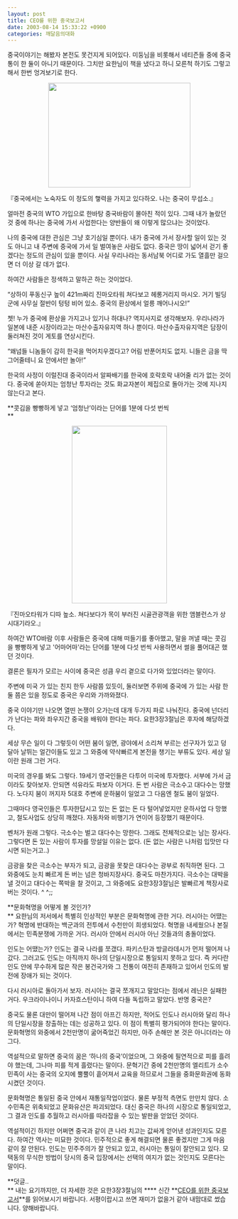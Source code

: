 ```yaml
---
layout: post
title: CEO를 위한 중국보고서
date: 2003-08-14 15:33:22 +0900
categories: 깨달음의대화
---
```

중국이야기는 해봤자 본전도 못건지게 되어있다. 미둥님을 비롯해서 네티즌들 중에 중국통이 한 둘이 아니기 때문이다. 그치만 요한님이 책을 냈다고 하니 모른척 하기도 그렇고 해서 한번 엉겨보기로 한다. 

<p align="center">
  <img src="http://drkimz.com/technote/board/private/upimg/1060841948.jpg" width="320" height="236" border="0" />
</p>

<p align="left">
  『중국에서는 노숙자도 이 정도의 &#54671;력을 가지고 있다하오. 나는 중국이 무섭소.』
</p>

얼마전 중국의 WTO 가입으로 한바탕 중국바람이 몰아친 적이 있다. 그때 내가 놀랐던 것 중에 하나는 중국에 가서 사업한다는 양반들이 왜 이렇게 많으냐는 것이었다. 

나의 중국에 대한 관심은 그냥 호기심일 뿐이다. 내가 중국에 가서 장사할 일이 있는 것도 아니고 내 주변에 중국에 가서 일 벌여놓은 사람도 없다. 중국은 땅이 넓어서 걷기 좋겠다는 정도의 관심이 있을 뿐이다. 사실 우리나라는 동서남북 어디로 가도 열흘만 걸으면 더 이상 갈 데가 없다. 

하여간 사람들은 정색하고 말하곤 하는 것이었다. 

“상하이 푸동신구 높이 421m짜리 진마오타워 쳐다보고 헤롱거리지 마시오. 거기 빌딩군에 사무실 절반이 텅텅 비어 있소. 중국의 환상에서 얼릉 깨어나시오!” 

쳇! 누가 중국에 환상을 가지고나 있기나 하대나? 역지사지로 생각해보자. 우리나라가 일본에 내준 시장이라고는 마산수출자유지역 하나 뿐이다. 마산수출자유지역은 담장이 둘러쳐진 것이 게토를 연상시킨다. 

“왜넘들 니놈들이 감히 한국을 먹어치우겠다고? 어림 반푼어치도 없지. 니들은 금을 딱 그어줄테니 요 안에서만 놀아!”

한국의 사정이 이럴진대 중국이라서 알짜배기를 한국에 호락호락 내어줄 리가 없는 것이다. 중국에 쏟아지는 엄청난 투자라는 것도 화교자본이 제집으로 돌아가는 것에 지나지 않는다고 본다. 

**콧김을 빵빵하게 넣고 ‘엄청난’이라는 단어를 1분에 다섯 번씩  
** 

<p align="center">
  <img src="http://drkimz.com/technote/board/private/upimg/1060842269.jpg" width="214" height="400" border="0" />
</p>

<p align="left">
  『진마오타워가 디따 높소. 쳐다보다가 목이 부러진 시골관광객을 위한 앰블런스가 상시대기라오.』
</p>하여간 WTO바람 이후 사람들은 중국에 대해 떠들기를 좋아했고, 말을 꺼낼 때는 콧김을 빵빵하게 넣고 '어마어마'라는 단어를 1분에 다섯 번씩 사용하면서 썰을 풀어대곤 했던 것이다. 

결론은 필자가 모르는 사이에 중국은 성큼 우리 곁으로 다가와 있었더라는 말이다. 

주변에 미국 가 있는 친지 한두 사람쯤 있듯이, 둘러보면 주위에 중국에 가 있는 사람 한 둘 쯤은 있을 정도로 중국은 우리와 가까와졌다. 

중국 이야기만 나오면 열띤 논쟁이 오가는데 대개 두가지 파로 나눠진다. 중국에 넌더리가 난다는 파와 좌우지간 중국을 배워야 한다는 파다. 요한3장3절님은 후자에 해당하겠다. 

세상 무슨 일이 다 그렇듯이 어떤 붐이 일면, 광야에서 소리쳐 부르는 선구자가 있고 덩달아 날뛰는 얼간이들도 있고 그 와중에 약삭빠르게 본전을 챙기는 부류도 있다. 세상 일이란 원래 그런 거다. 

미국의 경우를 봐도 그렇다. 19세기 영국인들은 다투어 미국에 투자했다. 서부에 가서 금이라도 찾아보자. 안되면 석유라도 파보자 이거다. 돈 번 사람은 극소수고 대다수는 망했다. 노다지 붐이 꺼지자 5대호 주변에 운하붐이 일었고 그 다음엔 철도 붐이 일었다. 

그때마다 영국인들은 투자한답시고 있는 돈 없는 돈 다 털어넣었지만 운하사업 다 망했고, 철도사업도 상당히 깨졌다. 자동차와 비행기가 연이어 등장했기 때문이다. 

벤처가 원래 그렇다. 극소수는 벌고 대다수는 망한다. 그래도 전체적으로는 남는 장사다. 그렇다면 돈 있는 사람이 투자를 망설일 이유는 없다. (돈 없는 사람은 나처럼 입맛만 다시면 되는거고..)

금광을 찾은 극소수는 부자가 되고, 금광을 못찾은 대다수는 광부로 취직하면 된다. 그 와중에도 눈치 빠르게 돈 버는 넘은 청바지장사다. 중국도 마찬가지다. 극소수는 대박을 낼 것이고 대다수는 쪽박을 찰 것이고, 그 와중에도 요한3장3절님은 발빠르게 책장사로 버는 것이다. ^ ^;;

**문화혁명을 어떻게 볼 것인가?  
** 요한님의 저서에서 특별히 인상적인 부분은 문화혁명에 관한 거다. 러시아는 어땠는가? 혁명에 반대하는 백군과의 전투에서 수천만이 희생되었다. 혁명을 내세웠으나 본질에서는 민족분쟁에 가까운 거다. 러시아 안에서 러시아 아닌 것들과의 충돌이었다.

인도는 어땠는가? 인도는 결국 나라를 쪼갰다. 파키스탄과 방글라데시가 먼저 떨어져 나갔다. 그러고도 인도는 아직까지 하나의 단일시장으로 통일되지 못하고 있다. 즉 커다란 인도 안에 무수하게 많은 작은 봉건국가와 그 전통이 여전히 존재하고 있어서 인도의 발전에 장애가 되는 것이다.

다시 러시아로 돌아가서 보자. 러시아는 결국 쪼개지고 말았다는 점에서 레닌은 실패한 거다. 우크라이나이니 카자흐스탄이니 하여 다들 독립하고 말았다. 반명 중국은? 

중국도 물론 대만이 떨어져 나간 점이 아프긴 하지만, 적어도 인도나 러시아와 달리 하나의 단일시장을 창출하는 데는 성공하고 있다. 이 점이 특별히 평가되어야 한다는 말이다. 문화혁명의 와중에서 2천만명이 굶어죽었긴 하지만, 아주 손해만 본 것은 아니더라는 야그다. 

역설적으로 말하면 중국의 꿈은 ‘하나의 중국’이었으며, 그 와중에 필연적으로 피를 흘려야 했는데, 그나마 피를 적게 흘렸다는 말이다. 문혁기간 중에 2천만명의 엘리트가 소수민족이 사는 중국의 오지에 뿔뿔이 흩어져서 교육을 하므로서 그들을 중화문화권에 동화시켰던 것이다. 

문화혁명은 통일된 중국 안에서 재통일작업이었다. 물론 부정적 측면도 만만치 않다. 소수민족은 위축되었고 문화유산은 파괴되었다. 대신 중국은 하나의 시장으로 통일되었고, 그 결과 인도를 추월하고 러시아를 따라잡을 수 있는 발판을 얻었던 것이다. 

역설적이긴 하지만 어쩌면 중국과 같이 큰 나라 치고는 값싸게 얻어낸 성과인지도 모른다. 하여간 역사는 미묘한 것이다. 민주적으로 좋게 해결되면 물론 좋겠지만 그게 마음 같이 잘 안된다. 인도는 민주주의가 잘 안되고 있고, 러시아는 통일이 잘안되고 있다. 모택동의 무식한 방법이 당시의 중국 입장에서는 선택의 여지가 없는 것인지도 모른다는 말이다. 

**덧글..  
** 내는 요기까지만, 더 자세한 것은 요한3장3절님의
**** 신간 **[CEO를 위한 중국보고서](http://www.yes24.com/home/pd.asp?SID=2S6CQlYUQq6e@LDKScF4JT1Snk0FJgQNPE3kilE9nshiPlTIV20sx6Tsa&STAG=13&AK=383219&TABID=1)**를 읽어보시기 바랍니다. 서평이랍시고 쓰면 재미가 없을거 같아 내맘대로 썼습니다. 양해바랍니다.